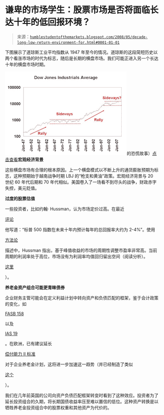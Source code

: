 <!--yml

类别：未分类

日期：2024-05-18 01:10:14

-->

# 谦卑的市场学生：股票市场是否将面临长达十年的低回报环境？

> 来源：[`humblestudentofthemarkets.blogspot.com/2008/05/decade-long-low-return-environment-for.html#0001-01-01`](https://humblestudentofthemarkets.blogspot.com/2008/05/decade-long-low-return-environment-for.html#0001-01-01)

下图展示了道琼斯工业平均指数从 1947 年至今的情况。道琼斯的这段简短历史以两个看涨市场的时代为标志，随后是长期的横盘市场。我们可能正进入另一个长达十年的横盘市场时期。

![宏观经济背景](img/82be9f37affcca4122c24c3b9c4e6cf1.png)的恐慌故事）[点击查看](https://blogger.googleusercontent.com/img/b/R29vZ2xl/AVvXsEgo36-OTP3Ahehslp1P-NG31uJBtw57PSPcfPo8wOhrhPO3BSC4pK2ww-fbHnT-VzIthR8mcf-DQfDm8oyYrEOzrUShJoiOUE25FFVGjtPdPte62mlXduNS53c9wFVH0EtfEEtbbRCnxuYV/s1600-h/DJIA.JPG)**宏观经济背景**

这些横盘市场有合理的根本原因。上一个横盘模式以不断上升的通货膨胀预期为标志，这种预期始于越南战争时期 LBJ 的“枪支和黄油”政策。宏观经济背景与 20 世纪 60 年代后期和 70 年代相似。美国卷入了一场看不到尽头的战争，财政赤字失控，美元贬值。

**过度的股票估值**

一些投资者，比如约翰· Hussman，认为市场定价过高。在最近

[评论](http://www.hussmanfunds.com/wmc/wmc080505.htm)

他写道：“标普 500 指数在未来十年内预计每年的总回报率大约为 2-4%”。使用

[方法论](http://www.hussmanfunds.com/wmc/wmc050222.htm)

描述中，Hussman 指出，基于峰值收益的市场的周期性调整市盈率非常高。当前周期的利润率处于高位，市场没有为利润率均值回归留出空间（阅读分析）。

[这里](http://hussmanfunds.com/rsi/profitmargins.htm)

）。

**养老金资产组合可能更青睐债券**

企业财务主管可能会在定义利益计划中转向资产和负债匹配的框架，鉴于会计政策的变化，如

[FASB 158](http://www.fasb.org/pdf/fas158.pdf)

以及

[IAS 19](http://www.iasplus.com/standard/ias19.htm)

。在欧洲，已有建议延长

[偿付能力 II 标准](http://pensions.practicallaw.com/8-368-6956)

对于企业养老金计划，这将进一步加速这一趋势（并已经制造了类似

[这个](http://www.reuters.com/article/privateEquity/idUSL0616178620080506?pageNumber=1&virtualBrandChannel=0)

）。

我们在几年前英国的公司向资产负债匹配框架转变时看到了这种效应。投资者为了延长投资组合的久期，将长期国债收益率压至难以置信的低位。这种资产转换是以牺牲养老金投资组合中的股票权重和其他资产为代价的。
